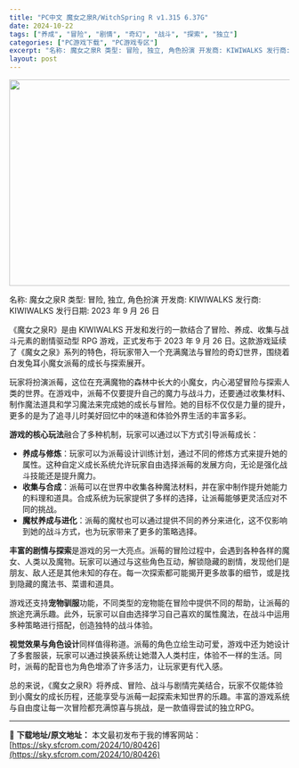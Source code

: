 ```yaml
---
title: "PC中文 魔女之泉R/WitchSpring R v1.315 6.37G"
date: 2024-10-22
tags: ["养成", "冒险", "剧情", "奇幻", "战斗", "探索", "独立"]
categories: ["PC游戏下载", "PC游戏专区"]
excerpt: "名称: 魔女之泉R 类型: 冒险, 独立, 角色扮演 开发商: KIWIWALKS 发行商: KIWIWALKS 发行日期: 2023 年 9 月 26 日 《魔女之泉R》是由 KIWIWALKS 开发和发行的一款结合了冒险、养成、收集与战斗元素的剧情驱动型 RPG 游戏，正式发布于 2023 年 &hellip;"
layout: post
---
```


<img class="aligncenter size-full wp-image-80427" src="https://sky.sfcrom.com/wp-content/uploads/2024/10/2024102209160745.webp" alt="" width="660" height="370" />

名称: 魔女之泉R
类型: 冒险, 独立, 角色扮演
开发商: KIWIWALKS
发行商: KIWIWALKS
发行日期: 2023 年 9 月 26 日

《魔女之泉R》是由 KIWIWALKS 开发和发行的一款结合了冒险、养成、收集与战斗元素的剧情驱动型 RPG 游戏，正式发布于 2023 年 9 月 26 日。这款游戏延续了《魔女之泉》系列的特色，将玩家带入一个充满魔法与冒险的奇幻世界，围绕着白发兔耳小魔女派莓的成长与探索展开。

玩家将扮演派莓，这位在充满魔物的森林中长大的小魔女，内心渴望冒险与探索人类的世界。在游戏中，派莓不仅要提升自己的魔力与战斗力，还要通过收集材料、制作魔法道具和学习魔法来完成她的成长与冒险。她的目标不仅仅是力量的提升，更多的是为了追寻儿时美好回忆中的味道和体验外界生活的丰富多彩。

<strong>游戏的核心玩法</strong>融合了多种机制，玩家可以通过以下方式引导派莓成长：
<ul>
 	<li><strong>养成与修炼</strong>：玩家可以为派莓设计训练计划，通过不同的修炼方式来提升她的属性。这种自定义成长系统允许玩家自由选择派莓的发展方向，无论是强化战斗技能还是提升魔力。</li>
 	<li><strong>收集与合成</strong>：派莓可以在世界中收集各种魔法材料，并在家中制作提升她能力的料理和道具。合成系统为玩家提供了多样的选择，让派莓能够更灵活应对不同的挑战。</li>
 	<li><strong>魔杖养成与进化</strong>：派莓的魔杖也可以通过提供不同的养分来进化，这不仅影响到她的战斗方式，也为玩家带来了更多的策略选择。</li>
</ul>
<strong>丰富的剧情与探索</strong>是游戏的另一大亮点。派莓的冒险过程中，会遇到各种各样的魔女、人类以及魔物。玩家可以通过与这些角色互动，解锁隐藏的剧情，发现他们是朋友、敌人还是其他未知的存在。每一次探索都可能揭开更多故事的细节，或是找到隐藏的魔法书、菜谱和道具。

游戏还支持<strong>宠物驯服</strong>功能，不同类型的宠物能在冒险中提供不同的帮助，让派莓的旅途充满乐趣。此外，玩家可以自由选择学习自己喜欢的属性魔法，在战斗中运用多种策略进行搭配，创造独特的战斗体验。

<strong>视觉效果与角色设计</strong>同样值得称道。派莓的角色立绘生动可爱，游戏中还为她设计了多套服装，玩家可以通过换装系统让她潜入人类村庄，体验不一样的生活。同时，派莓的配音也为角色增添了许多活力，让玩家更有代入感。

总的来说，《魔女之泉R》将养成、冒险、战斗与剧情完美结合，玩家不仅能体验到小魔女的成长历程，还能享受与派莓一起探索未知世界的乐趣。丰富的游戏系统与自由度让每一次冒险都充满惊喜与挑战，是一款值得尝试的独立RPG。

---
📖 **下载地址/原文地址：** 本文最初发布于我的博客网站：[https://sky.sfcrom.com/2024/10/80426](https://sky.sfcrom.com/2024/10/80426)
